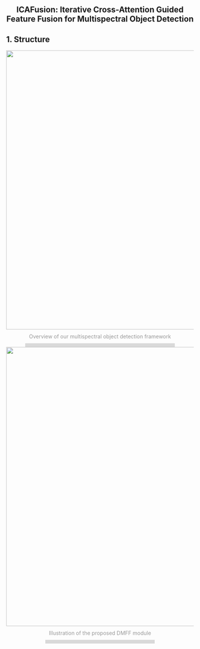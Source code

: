 ## <div align="center">ICAFusion: Iterative Cross-Attention Guided Feature Fusion for Multispectral Object Detection</div>

## 1. Structure
<div align="center">
  <img src="https://github.com/chanchanchan97/ICAFusion/assets/39607836/05a71809-0182-487d-9013-442497a996fd" width="750px">
  <div style="color:orange; border-bottom: 10px solid #d9d9d9; display: inline-block; color: #999; padding: 10px;"> Overview of our multispectral object detection framework </div>
</div>

<div align="center">
  <img src="[https://github.com/chanchanchan97/ICAFusion/assets/39607836/05a71809-0182-487d-9013-442497a996fd](https://github.com/chanchanchan97/ICAFusion/assets/39607836/b82ba614-22da-421c-89e9-53d6d535ee36)" width="750px">
  <div style="color:orange; border-bottom: 10px solid #d9d9d9; display: inline-block; color: #999; padding: 10px;"> Illustration of the proposed DMFF module </div>
</div>
